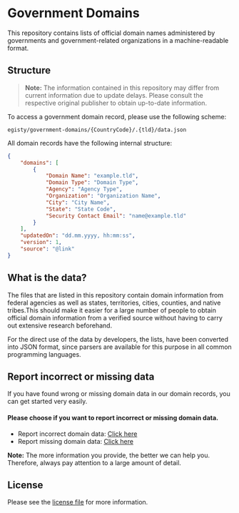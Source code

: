# Government Domains
This repository contains lists of official domain names administered by governments and government-related organizations in a machine-readable format.

## Structure

> **Note:** The information contained in this repository may differ from current information due to update delays. Please consult the respective original publisher to obtain up-to-date information.

To access a government domain record, please use the following scheme:

```
egisty/government-domains/{CountryCode}/.{tld}/data.json
```

All domain records have the following internal structure:

```json
{
    "domains": [
        {
            "Domain Name": "example.tld",
            "Domain Type": "Domain Type",
            "Agency": "Agency Type",
            "Organization": "Organization Name",
            "City": "City Name",
            "State": "State Code",
            "Security Contact Email": "name@example.tld"
        }
    ],
    "updatedOn": "dd.mm.yyyy, hh:mm:ss",
    "version": 1,
    "source": "@link"
}
```

## What is the data?
The files that are listed in this repository contain domain information from federal agencies as well as states, territories, cities, counties, and native tribes.This should make it easier for a large number of people to obtain official domain information from a verified source without having to carry out extensive research beforehand.

For the direct use of the data by developers, the lists, have been converted into JSON format, since parsers are available for this purpose in all common programming languages.

## Report incorrect or missing data
If you have found wrong or missing domain data in our domain records, you can get started very easily.

#### Please choose if you want to report incorrect or missing domain data.
- Report incorrect domain data: [Click here](https://github.com/egisty/government-domains/issues/new?assignees=&labels=&template=incorrect-domain-data-report.md&title=)
- Report missing domain data: [Click here](https://github.com/egisty/government-domains/issues/new?assignees=&labels=&template=missing-domain-data-report.md&title=)

**Note:** The more information you provide, the better we can help you. Therefore, always pay attention to a large amount of detail.

## License

Please see the [license file](https://github.com/egisty/government-domains/blob/master/LICENSE) for more information.

